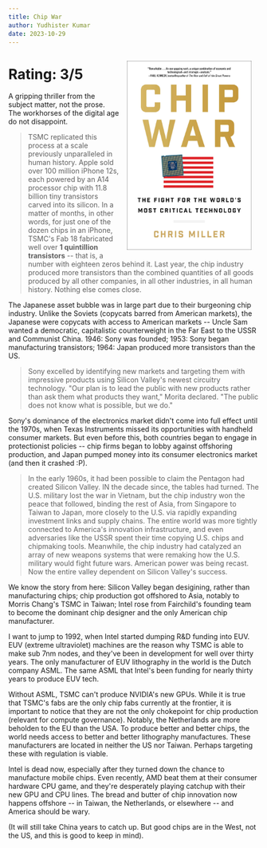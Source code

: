 ```yaml
---
title: Chip War
author: Yudhister Kumar
date: 2023-10-29 
---
```

<img src="/images/chip-war.jpg" style="float: right; margin: 16px;" width=250 />

# Rating: 3/5

A gripping thriller from the subject matter, not the prose. The workhorses of the digital age do not disappoint.

<blockquote>
TSMC replicated this process at a scale previously unparalleled in human history. Apple sold over 100 million iPhone 12s, each powered by an A14 processor chip with 11.8 billion tiny transistors carved into its silicon. In a matter of months, in other words, for just one of the dozen chips in an iPhone, TSMC's Fab 18 fabricated well over <b>1 quintillion transistors</b> -- that is, a number with eighteen zeros behind it. Last year, the chip industry produced more transistors than the combined quantities of all goods produced by all other companies, in all other industries, in all human history. Nothing else comes close. 
</blockquote>

The Japanese asset bubble was in large part due to their burgeoning chip industry. Unlike the Soviets (copycats barred from American markets), the Japanese were copycats with access to American markets -- Uncle Sam wanted a democratic, capitalistic counterweight in the Far East to the USSR and Communist China. 1946: Sony was founded; 1953: Sony began manufacturing transistors; 1964: Japan produced more transistors than the US.

<blockquote>
Sony excelled by identifying new markets and targeting them with impressive products using Silicon Valley's newest circuitry technology. "Our plan is to lead the public with new products rather than ask them what products they want," Morita declared. "The public does not know what is possible, but we do."
</blockquote>
Sony's dominance of the electronics market didn't come into full effect until the 1970s, when Texas Instruments missed its opportunities with handheld consumer markets. But even before this, both countries began to engage in protectionist policies -- chip firms began to lobby against offshoring production, and Japan pumped money into its consumer electronics market (and then it crashed :P). 

<blockquote>
In the early 1960s, it had been possible to claim the Pentagon had created Silicon Valley. IN the decade since, the tables had turned. The U.S. military lost the war in Vietnam, but the chip industry won the peace that followed, binding the rest of Asia, from Singapore to Taiwan to Japan, more closely to the U.S. via rapidly expanding investment links and supply chains. The entire world was more tightly connected to America's innovation infrastructure, and even adversaries like the USSR spent their time copying U.S. chips and chipmaking tools. Meanwhile, the chip industry had catalyzed an array of new weapons systems that were remaking how the U.S. military would fight future wars. American power was being recast. Now the entire valley dependent on Silicon Valley's success.
</blockquote>

We know the story from here: Silicon Valley began desigining, rather than manufacturing chips; chip production got offshored to Asia, notably to Morris Chang's TSMC in Taiwan; Intel rose from Fairchild's founding team to become the dominant chip designer and the only American chip manufacturer. 

I want to jump to 1992, when Intel started dumping R&D funding into EUV. EUV (extreme ultraviolet) machines are the reason why TSMC is able to make sub 7nm nodes, and they've been in development for well over thirty years. The only manufacturer of EUV lithography in the world is the Dutch company ASML. The same ASML that Intel's been funding for nearly thirty years to produce EUV tech.

Without ASML, TSMC can't produce NVIDIA's new GPUs. While it is true that TSMC's fabs are the only chip fabs currently at the frontier, it is important to notice that they are not the only chokepoint for chip production (relevant for compute governance). Notably, the Netherlands are more beholden to the EU than the USA. To produce better and better chips, the world needs access to better and better lithography manufactures. These manufacturers are located in neither the US nor Taiwan. Perhaps targeting these with regulation is viable. 

Intel is dead now, especially after they turned down the chance to manufacture mobile chips. Even recently, AMD beat them at their consumer hardware CPU game, and they're desperately playing catchup with their new GPU and CPU lines. The bread and butter of chip innovation now happens offshore -- in Taiwan, the Netherlands, or elsewhere -- and America should be wary.

(It will still take China years to catch up. But good chips are in the West, not the US, and this is good to keep in mind).
